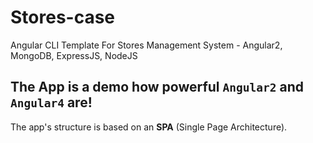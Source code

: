 # Stores-case

Angular CLI Template For Stores Management System - Angular2, MongoDB, ExpressJS, NodeJS




## The App is a demo how powerful `Angular2` and `Angular4` are!

The app's structure is based on an **SPA** (Single Page Architecture).
